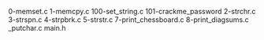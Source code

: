 0-memset.c 
1-memcpy.c 
100-set_string.c 
101-crackme_password 
2-strchr.c 
3-strspn.c 
4-strpbrk.c 
5-strstr.c 
7-print_chessboard.c 
8-print_diagsums.c 
_putchar.c 
main.h
